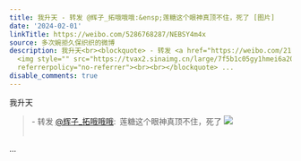 ```yaml
---
title: 我升天 - 转发 @辉子_拓哦哦哦:&ensp;莲糖这个眼神真顶不住，死了 [图片]
date: '2024-02-01'
linkTitle: https://weibo.com/5286768287/NEBSY4m4x
source: 多次婉拒久保织织的微博
description: 我升天<br><blockquote> - 转发 <a href="https://weibo.com/2136677381" target="_blank">@辉子_拓哦哦哦</a>: 莲糖这个眼神真顶不住，死了
  <img style="" src="https://tvax2.sinaimg.cn/large/7f5b1c05gy1hmei6a20lij20um0t5ap4.jpg"
  referrerpolicy="no-referrer"><br><br></blockquote> ...
disable_comments: true
---
```

我升天<br><blockquote> - 转发 <a href="https://weibo.com/2136677381" target="_blank">@辉子_拓哦哦哦</a>: 莲糖这个眼神真顶不住，死了 <img style="" src="https://tvax2.sinaimg.cn/large/7f5b1c05gy1hmei6a20lij20um0t5ap4.jpg" referrerpolicy="no-referrer"><br><br></blockquote> ...